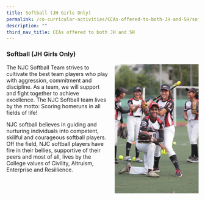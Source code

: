 ```yaml
---
title: Softball (JH Girls Only)
permalink: /co-curricular-activities/CCAs-offered-to-both-JH-and-SH/softball
description: ""
third_nav_title: CCAs offered to both JH and SH
---
```

### Softball (JH Girls Only)

<img src="/images/softball1.png" style="width:220px;height:340px;margin-left:15px;" align = "right"> The NJC Softball Team strives to cultivate the best team players who play with aggression, commitment and discipline. As a team, we will support and fight together to achieve excellence. The NJC Softball team lives by the motto: Scoring homeruns in all fields of life!

NJC softball believes in guiding and nurturing individuals into competent, skillful and courageous softball players. Off the field, NJC softball players have fire in their bellies, supportive of their peers and most of all, lives by the College values of Civility, Altruism, Enterprise and Resillience.